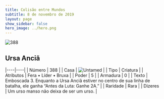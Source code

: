 ```yaml
---
title: Colisão entre Mundos
subtitle: 8 de novembro de 2019
layout: page
show_sidebar: false
hero_image: ../hero.png
---
```


![388](https://cdn.keyforgegame.com/media/card_front/pt/452_388_P6W225XMGF88_pt.png)

## Ursa Anciã

|----|----|
| Número | 388 |
| Casa | ![Untamed](https://archonarcana.com/images/thumb/b/bd/Untamed.png/22px-Untamed.png "Indomados") |
| Tipo | Criatura |
| Atributos | Fera • Líder • Bruxa |
| Poder | 5 |
| Armadura | 0 |
| Texto | Emboscada 3. Enquanto a Ursa Anciã estiver no centro de sua linha de batalha, ele ganha “Antes da Luta: Ganhe 2A.” |
| Raridade | Rara |
| Dizeres | Um urso manso não deixa de ser um urso. |
